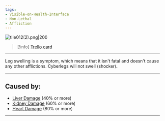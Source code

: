 ```yaml
---
tags:
- Visible-on-Health-Interface
- Non-Lethal
- Affliction
---
```


![tile012(2).png\|200](/Symptoms/Leg%20Swelling%20-%20Attachments/6718845db30472d958dd7a93.png)

> [!info] [Trello card](https://trello.com/c/YfRCGUSx/16-leg-swelling)

---

Leg swelling is a symptom, which means that it isn't fatal and doesn't cause any other afflictions. Cyberlegs will not swell (shocker).

---

## Caused by:

- [Liver Damage](../Torso/Liver%20Damage.md) (40% or more)
- [Kidney Damage](../Torso/Kidney%20Damage.md) (60% or more)
- [Heart Damage](../Heart/Heart%20Damage.md) (80% or more)

---

